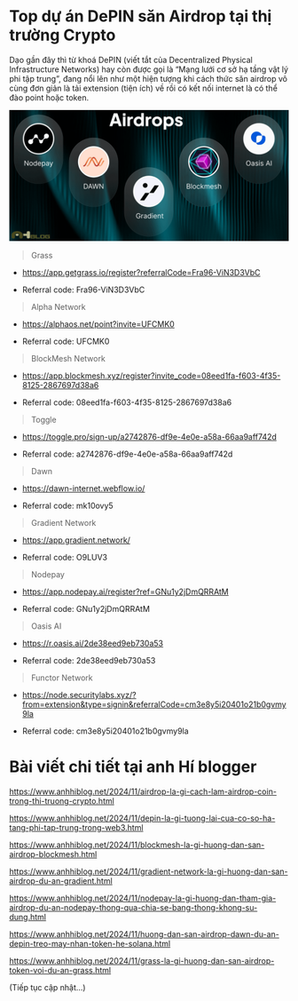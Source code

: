 # Top dự án DePIN săn Airdrop tại thị trường Crypto
Dạo gần đây thì từ khoá DePIN (viết tắt của Decentralized Physical Infrastructure Networks) hay còn được gọi là “Mạng lưới cơ sở hạ tầng vật lý phi tập trung”, đang nổi lên như một hiện tượng khi cách thức săn airdrop vô cùng đơn giản là tải extension (tiện ích) về rồi có kết nối internet là có thể đào point hoặc token.

![DePIN.png](https://github.com/anhhiblog/ahi/blob/main/image/DePIN.png)

> Grass

* https://app.getgrass.io/register?referralCode=Fra96-ViN3D3VbC

* Referral code: Fra96-ViN3D3VbC

> Alpha Network

* https://alphaos.net/point?invite=UFCMK0

* Referral code: UFCMK0

> BlockMesh Network

* https://app.blockmesh.xyz/register?invite_code=08eed1fa-f603-4f35-8125-2867697d38a6

* Referral code: 08eed1fa-f603-4f35-8125-2867697d38a6

> Toggle

* https://toggle.pro/sign-up/a2742876-df9e-4e0e-a58a-66aa9aff742d

* Referral code: a2742876-df9e-4e0e-a58a-66aa9aff742d

> Dawn

* https://dawn-internet.webflow.io/

* Referral code: mk10ovy5

> Gradient Network

* https://app.gradient.network/

* Referral code: O9LUV3
  
> Nodepay

* https://app.nodepay.ai/register?ref=GNu1y2jDmQRRAtM

* Referral code: GNu1y2jDmQRRAtM

> Oasis AI

* https://r.oasis.ai/2de38eed9eb730a53

* Referral code: 2de38eed9eb730a53

> Functor Network

* https://node.securitylabs.xyz/?from=extension&type=signin&referralCode=cm3e8y5i20401o21b0gvmy9la

* Referral code: cm3e8y5i20401o21b0gvmy9la
# Bài viết chi tiết tại anh Hí blogger
https://www.anhhiblog.net/2024/11/airdrop-la-gi-cach-lam-airdrop-coin-trong-thi-truong-crypto.html

https://www.anhhiblog.net/2024/11/depin-la-gi-tuong-lai-cua-co-so-ha-tang-phi-tap-trung-trong-web3.html

https://www.anhhiblog.net/2024/11/blockmesh-la-gi-huong-dan-san-airdrop-blockmesh.html

https://www.anhhiblog.net/2024/11/gradient-network-la-gi-huong-dan-san-airdrop-du-an-gradient.html

https://www.anhhiblog.net/2024/11/nodepay-la-gi-huong-dan-tham-gia-airdrop-du-an-nodepay-thong-qua-chia-se-bang-thong-khong-su-dung.html

https://www.anhhiblog.net/2024/11/huong-dan-san-airdrop-dawn-du-an-depin-treo-may-nhan-token-he-solana.html

https://www.anhhiblog.net/2024/11/grass-la-gi-huong-dan-san-airdrop-token-voi-du-an-grass.html

(Tiếp tục cập nhật...)
